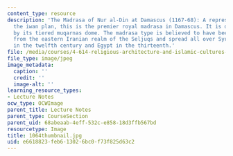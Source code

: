 ```yaml
---
content_type: resource
description: 'The Madrasa of Nur al-Din at Damascus (1167-68): A representative of
  the iwan plan, this is the premier royal madrasa in Damascus. It is distinguished
  by its tiered muqarnas dome. The madrasa type is believed to have been imported
  from the eastern Iranian realm of the Seljuqs and spread all over Syria and Anatolia
  in the twelfth century and Egypt in the thirteenth.'
file: /media/courses/4-614-religious-architecture-and-islamic-cultures-fall-2002/e6618823feb613026bc0f73f825d63c2_1064thumbnail.jpg
file_type: image/jpeg
image_metadata:
  caption: ''
  credit: ''
  image-alt: ''
learning_resource_types:
- Lecture Notes
ocw_type: OCWImage
parent_title: Lecture Notes
parent_type: CourseSection
parent_uid: 68abeaab-4eff-532c-e858-18d3ffb567bd
resourcetype: Image
title: 1064thumbnail.jpg
uid: e6618823-feb6-1302-6bc0-f73f825d63c2
---
```

